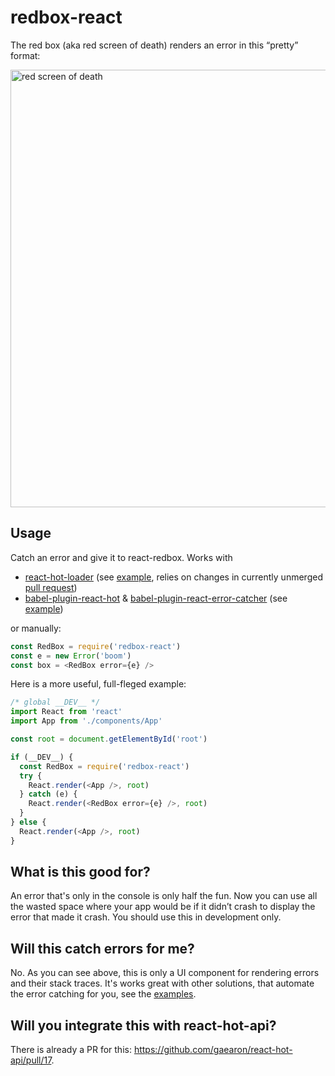 # redbox-react

The red box (aka red screen of death) renders an error in this “pretty” format:

<img src="http://i.imgur.com/9Jhlibk.png" alt="red screen of death" width="700" />

## Usage
Catch an error and give it to react-redbox. Works with
* [react-hot-loader](https://github.com/gaearon/react-hot-loader) (see [example](https://github.com/KeywordBrain/redbox-react/tree/master/examples/react-hot-loader-example), relies on changes in currently unmerged [pull request](https://github.com/gaearon/react-hot-loader/pull/167))
* [babel-plugin-react-hot](https://github.com/loggur/babel-plugin-react-hot) & [babel-plugin-react-error-catcher](https://github.com/loggur/babel-plugin-react-error-catcher) (see [example](https://github.com/KeywordBrain/redbox-react/tree/master/examples/babel-plugin-react-hot))

or manually:

```javascript
const RedBox = require('redbox-react')
const e = new Error('boom')
const box = <RedBox error={e} />
```

Here is a more useful, full-fleged example:

```javascript
/* global __DEV__ */
import React from 'react'
import App from './components/App'

const root = document.getElementById('root')

if (__DEV__) {
  const RedBox = require('redbox-react')
  try {
    React.render(<App />, root)
  } catch (e) {
    React.render(<RedBox error={e} />, root)
  }
} else {
  React.render(<App />, root)
}
```

## What is this good for?
An error that's only in the console is only half the fun. Now you can use all the wasted space where your app would be if it didn’t crash to display the error that made it crash. You should use this in development only.

## Will this catch errors for me?
No. As you can see above, this is only a UI component for rendering errors and their stack traces. It's works great with other solutions, that automate the error catching for you, see the [examples](https://github.com/KeywordBrain/redbox-react/tree/master/examples).

## Will you integrate this with react-hot-api?
There is already a PR for this: https://github.com/gaearon/react-hot-api/pull/17.
